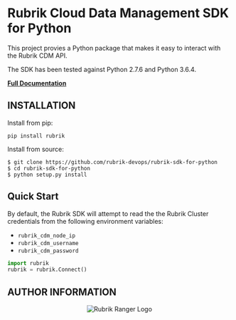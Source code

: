 # Rubrik Cloud Data Management SDK for Python

This project provies a Python package that makes it easy to interact with the Rubrik CDM API.

The SDK has been tested against Python 2.7.6 and Python 3.6.4.

**[Full Documentation](https://rubrik.gitbook.io/rubrik-sdk-for-python/)**


## INSTALLATION

Install from pip:

`pip install rubrik`

Install from source:
```
$ git clone https://github.com/rubrik-devops/rubrik-sdk-for-python
$ cd rubrik-sdk-for-python
$ python setup.py install
```

## Quick Start


By default, the Rubrik SDK will attempt to read the the Rubrik Cluster credentials from the following environment variables:

* `rubrik_cdm_node_ip`
* `rubrik_cdm_username`
* `rubrik_cdm_password`

```py
import rubrik
rubrik = rubrik.Connect()
```

## AUTHOR INFORMATION

<p></p>
<p align="center">
  <img src="https://user-images.githubusercontent.com/8610203/37415009-6f9cf416-2778-11e8-8b56-052a8e41c3c8.png" alt="Rubrik Ranger Logo"/>
</p>